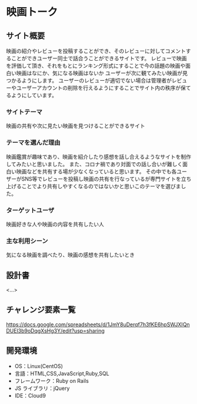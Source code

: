  # 映画トーク

## サイト概要

映画の紹介やレビューを投稿することができ、そのレビューに対してコメントすることができユーザー同士で話合うことができるサイトです。
レビューで映画を評価して頂き、それをもとにランキング形式にすることで今の話題の映画や面白い映画はなにか、気になる映画はないか
ユーザーが次に観てみたい映画が見つかるようにします。
ユーザーのレビューが適切でない場合は管理者がレビューやユーザーアカウントの削除を行えるようにすることでサイト内の秩序が保てるようにしています。

### サイトテーマ

映画の共有や次に見たい映画を見つけることができるサイト

### テーマを選んだ理由

映画鑑賞が趣味であり、映画を紹介したり感想を話し合えるようなサイトを制作してみたいと思いました。
また、コロナ禍であり対面での話し合いが難しく面白い映画などを共有する場が少なくなっていると思います。
その中でも各ユーザーがSNS等でレビューを投稿し映画の共有を行なっているが専門サイトを立ち上げることでより共有しやすくなるのではないかと思いこのテーマを選びました。

### ターゲットユーザ

映画好きな人や映画の内容を共有したい人

### 主な利用シーン

気になる映画を調べたり、映画の感想を共有したいとき

## 設計書

<...>

## チャレンジ要素一覧

<https://docs.google.com/spreadsheets/d/1JmY8uDerqf7h3fKE6hpSWJXIQnDUEl3b9oDqgXsHg3Y/edit?usp=sharing>

## 開発環境

- OS：Linux(CentOS)
- 言語：HTML,CSS,JavaScript,Ruby,SQL
- フレームワーク：Ruby on Rails
- JS ライブラリ：jQuery
- IDE：Cloud9
